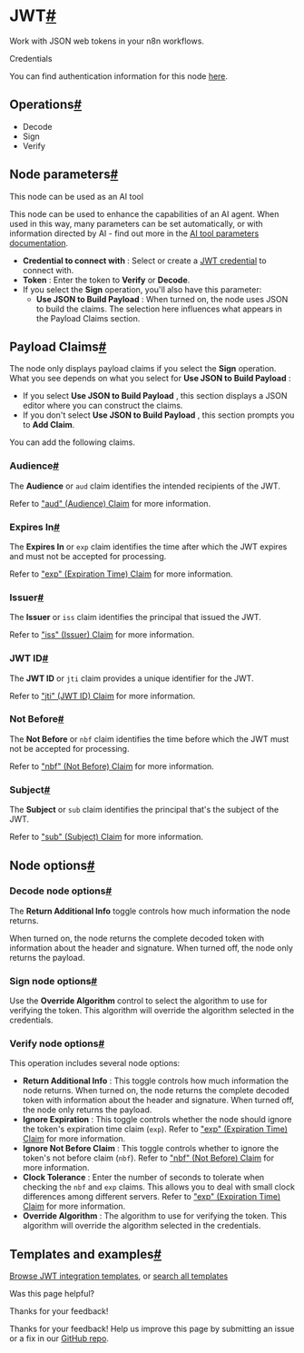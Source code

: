 [ ](https://github.com/n8n-io/n8n-docs/edit/main/docs/integrations/builtin/core-nodes/n8n-nodes-base.jwt.md "Edit this page")

# JWT[#](#jwt "Permanent link")

Work with JSON web tokens in your n8n workflows.

Credentials

You can find authentication information for this node [here](../../credentials/jwt/).

## Operations[#](#operations "Permanent link")

  * Decode
  * Sign
  * Verify



## Node parameters[#](#node-parameters "Permanent link")

This node can be used as an AI tool

This node can be used to enhance the capabilities of an AI agent. When used in this way, many parameters can be set automatically, or with information directed by AI - find out more in the [AI tool parameters documentation](../../../../advanced-ai/examples/using-the-fromai-function/).

  * **Credential to connect with** : Select or create a [JWT credential](../../credentials/jwt/) to connect with.
  * **Token** : Enter the token to **Verify** or **Decode**.
  * If you select the **Sign** operation, you'll also have this parameter:
    * **Use JSON to Build Payload** : When turned on, the node uses JSON to build the claims. The selection here influences what appears in the Payload Claims section.



## Payload Claims[#](#payload-claims "Permanent link")

The node only displays payload claims if you select the **Sign** operation. What you see depends on what you select for **Use JSON to Build Payload** :

  * If you select **Use JSON to Build Payload** , this section displays a JSON editor where you can construct the claims.
  * If you don't select **Use JSON to Build Payload** , this section prompts you to **Add Claim**.



You can add the following claims.

### Audience[#](#audience "Permanent link")

The **Audience** or `aud` claim identifies the intended recipients of the JWT.

Refer to ["aud" (Audience) Claim](https://datatracker.ietf.org/doc/html/rfc7519#section-4.1.3) for more information.

### Expires In[#](#expires-in "Permanent link")

The **Expires In** or `exp` claim identifies the time after which the JWT expires and must not be accepted for processing.

Refer to ["exp" (Expiration Time) Claim](https://datatracker.ietf.org/doc/html/rfc7519#section-4.1.4) for more information.

### Issuer[#](#issuer "Permanent link")

The **Issuer** or `iss` claim identifies the principal that issued the JWT.

Refer to ["iss" (Issuer) Claim](https://datatracker.ietf.org/doc/html/rfc7519#section-4.1.1) for more information.

### JWT ID[#](#jwt-id "Permanent link")

The **JWT ID** or `jti` claim provides a unique identifier for the JWT.

Refer to ["jti" (JWT ID) Claim](https://datatracker.ietf.org/doc/html/rfc7519#section-4.1.7) for more information.

### Not Before[#](#not-before "Permanent link")

The **Not Before** or `nbf` claim identifies the time before which the JWT must not be accepted for processing.

Refer to ["nbf" (Not Before) Claim](https://datatracker.ietf.org/doc/html/rfc7519#section-4.1.5) for more information.

### Subject[#](#subject "Permanent link")

The **Subject** or `sub` claim identifies the principal that's the subject of the JWT.

Refer to ["sub" (Subject) Claim](https://datatracker.ietf.org/doc/html/rfc7519#section-4.1.2) for more information.

## Node options[#](#node-options "Permanent link")

### Decode node options[#](#decode-node-options "Permanent link")

The **Return Additional Info** toggle controls how much information the node returns.

When turned on, the node returns the complete decoded token with information about the header and signature. When turned off, the node only returns the payload.

### Sign node options[#](#sign-node-options "Permanent link")

Use the **Override Algorithm** control to select the algorithm to use for verifying the token. This algorithm will override the algorithm selected in the credentials.

### Verify node options[#](#verify-node-options "Permanent link")

This operation includes several node options:

  * **Return Additional Info** : This toggle controls how much information the node returns. When turned on, the node returns the complete decoded token with information about the header and signature. When turned off, the node only returns the payload.
  * **Ignore Expiration** : This toggle controls whether the node should ignore the token's expiration time claim (`exp`). Refer to ["exp" (Expiration Time) Claim](https://datatracker.ietf.org/doc/html/rfc7519#section-4.1.4) for more information.
  * **Ignore Not Before Claim** : This toggle controls whether to ignore the token's not before claim (`nbf`). Refer to ["nbf" (Not Before) Claim](https://datatracker.ietf.org/doc/html/rfc7519#section-4.1.5) for more information.
  * **Clock Tolerance** : Enter the number of seconds to tolerate when checking the `nbf` and `exp` claims. This allows you to deal with small clock differences among different servers. Refer to ["exp" (Expiration Time) Claim](https://datatracker.ietf.org/doc/html/rfc7519#section-4.1.4) for more information.
  * **Override Algorithm** : The algorithm to use for verifying the token. This algorithm will override the algorithm selected in the credentials.



## Templates and examples[#](#templates-and-examples "Permanent link")

[Browse JWT integration templates](https://n8n.io/integrations/jwt/), or [search all templates](https://n8n.io/workflows/)

Was this page helpful? 

Thanks for your feedback! 

Thanks for your feedback! Help us improve this page by submitting an issue or a fix in our [GitHub repo](https://github.com/n8n-io/n8n-docs). 

